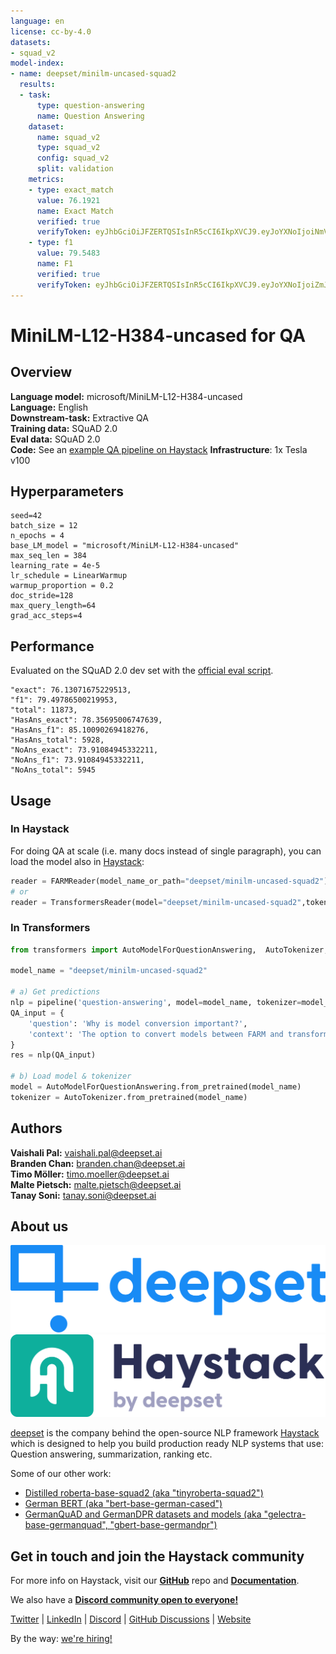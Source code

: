 ```yaml
---
language: en
license: cc-by-4.0
datasets:
- squad_v2
model-index:
- name: deepset/minilm-uncased-squad2
  results:
  - task:
      type: question-answering
      name: Question Answering
    dataset:
      name: squad_v2
      type: squad_v2
      config: squad_v2
      split: validation
    metrics:
    - type: exact_match
      value: 76.1921
      name: Exact Match
      verified: true
      verifyToken: eyJhbGciOiJFZERTQSIsInR5cCI6IkpXVCJ9.eyJoYXNoIjoiNmViZTQ3YTBjYTc3ZDQzYmI1Mzk3MTAxM2MzNjdmMTc0MWY4Yzg2MWU3NGQ1MDJhZWI2NzY0YWYxZTY2OTgzMiIsInZlcnNpb24iOjF9.s4XCRs_pvW__LJ57dpXAEHD6NRsQ3XaFrM1xaguS6oUs5fCN77wNNc97scnfoPXT18A8RAn0cLTNivfxZm0oBA
    - type: f1
      value: 79.5483
      name: F1
      verified: true
      verifyToken: eyJhbGciOiJFZERTQSIsInR5cCI6IkpXVCJ9.eyJoYXNoIjoiZmJlYTIyOTg2NjMyMzg4NzNlNGIzMTY2NDVkMjg0ODdiOWRmYjVkZDYyZjBjNWNiNTBhNjcwOWUzMDM4ZWJiZiIsInZlcnNpb24iOjF9.gxpwIBBA3_5xPi-TaZcqWNnGgCiHzxaUNgrS2jucxoVWGxhBtnPdwKVCxLleQoDDZenAXB3Yh71zMP3xTSeHCw
---
```


# MiniLM-L12-H384-uncased for QA

## Overview
**Language model:** microsoft/MiniLM-L12-H384-uncased  
**Language:** English  
**Downstream-task:** Extractive QA  
**Training data:** SQuAD 2.0  
**Eval data:** SQuAD 2.0  
**Code:**  See an [example QA pipeline on Haystack](https://haystack.deepset.ai/tutorials/01_basic_qa_pipeline)
**Infrastructure**: 1x Tesla v100  

## Hyperparameters

```
seed=42
batch_size = 12
n_epochs = 4
base_LM_model = "microsoft/MiniLM-L12-H384-uncased"
max_seq_len = 384
learning_rate = 4e-5
lr_schedule = LinearWarmup
warmup_proportion = 0.2
doc_stride=128
max_query_length=64
grad_acc_steps=4
```

## Performance
Evaluated on the SQuAD 2.0 dev set with the [official eval script](https://worksheets.codalab.org/rest/bundles/0x6b567e1cf2e041ec80d7098f031c5c9e/contents/blob/).
```
"exact": 76.13071675229513,
"f1": 79.49786500219953,
"total": 11873,
"HasAns_exact": 78.35695006747639,
"HasAns_f1": 85.10090269418276,
"HasAns_total": 5928,
"NoAns_exact": 73.91084945332211,
"NoAns_f1": 73.91084945332211,
"NoAns_total": 5945
```

## Usage

### In Haystack
For doing QA at scale (i.e. many docs instead of single paragraph), you can load the model also in [Haystack](https://github.com/deepset-ai/haystack/):
```python
reader = FARMReader(model_name_or_path="deepset/minilm-uncased-squad2")
# or
reader = TransformersReader(model="deepset/minilm-uncased-squad2",tokenizer="deepset/minilm-uncased-squad2")
```

### In Transformers
```python
from transformers import AutoModelForQuestionAnswering,  AutoTokenizer, pipeline

model_name = "deepset/minilm-uncased-squad2"

# a) Get predictions
nlp = pipeline('question-answering', model=model_name, tokenizer=model_name)
QA_input = {
    'question': 'Why is model conversion important?',
    'context': 'The option to convert models between FARM and transformers gives freedom to the user and let people easily switch between frameworks.'
}
res = nlp(QA_input)

# b) Load model & tokenizer
model = AutoModelForQuestionAnswering.from_pretrained(model_name)
tokenizer = AutoTokenizer.from_pretrained(model_name)
```


## Authors
**Vaishali Pal:** vaishali.pal@deepset.ai  
**Branden Chan:** branden.chan@deepset.ai  
**Timo Möller:** timo.moeller@deepset.ai  
**Malte Pietsch:** malte.pietsch@deepset.ai   
**Tanay Soni:** tanay.soni@deepset.ai  

## About us
<div class="grid lg:grid-cols-2 gap-x-4 gap-y-3">
    <div class="w-full h-40 object-cover mb-2 rounded-lg flex items-center justify-center">
         <img alt="" src="https://raw.githubusercontent.com/deepset-ai/.github/main/deepset-logo-colored.png" class="w-40"/>
     </div>
     <div class="w-full h-40 object-cover mb-2 rounded-lg flex items-center justify-center">
         <img alt="" src="https://raw.githubusercontent.com/deepset-ai/.github/main/haystack-logo-colored.png" class="w-40"/>
     </div>
</div>

[deepset](http://deepset.ai/) is the company behind the open-source NLP framework [Haystack](https://haystack.deepset.ai/) which is designed to help you build production ready NLP systems that use: Question answering, summarization, ranking etc.


Some of our other work: 
- [Distilled roberta-base-squad2 (aka "tinyroberta-squad2")]([https://huggingface.co/deepset/tinyroberta-squad2)
- [German BERT (aka "bert-base-german-cased")](https://deepset.ai/german-bert)
- [GermanQuAD and GermanDPR datasets and models (aka "gelectra-base-germanquad", "gbert-base-germandpr")](https://deepset.ai/germanquad)

## Get in touch and join the Haystack community

<p>For more info on Haystack, visit our <strong><a href="https://github.com/deepset-ai/haystack">GitHub</a></strong> repo and <strong><a href="https://docs.haystack.deepset.ai">Documentation</a></strong>. 

We also have a <strong><a class="h-7" href="https://haystack.deepset.ai/community">Discord community open to everyone!</a></strong></p>

[Twitter](https://twitter.com/deepset_ai) | [LinkedIn](https://www.linkedin.com/company/deepset-ai/) | [Discord](https://haystack.deepset.ai/community) | [GitHub Discussions](https://github.com/deepset-ai/haystack/discussions) | [Website](https://deepset.ai)

By the way: [we're hiring!](http://www.deepset.ai/jobs)
